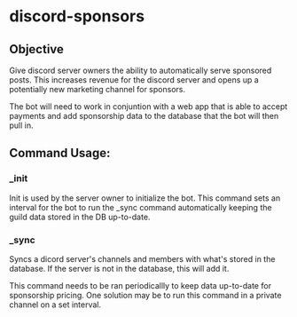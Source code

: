 # discord-sponsors

## Objective

Give discord server owners the ability to automatically serve sponsored posts. This increases revenue for the discord server and opens up a potentially new marketing channel for sponsors.

The bot will need to work in conjuntion with a web app that is able to accept payments and add sponsorship data to the database that the bot will then pull in.

## Command Usage:

### \_init

Init is used by the server owner to initialize the bot. This command sets an interval for the bot to run the \_sync command automatically keeping the guild data stored in the DB up-to-date.

### \_sync

Syncs a dicord server's channels and members with what's stored in the database. If the server is not in the database, this will add it.

This command needs to be ran periodicallly to keep data up-to-date for sponsorship pricing. One solution may be to run this command in a private channel on a set interval.
